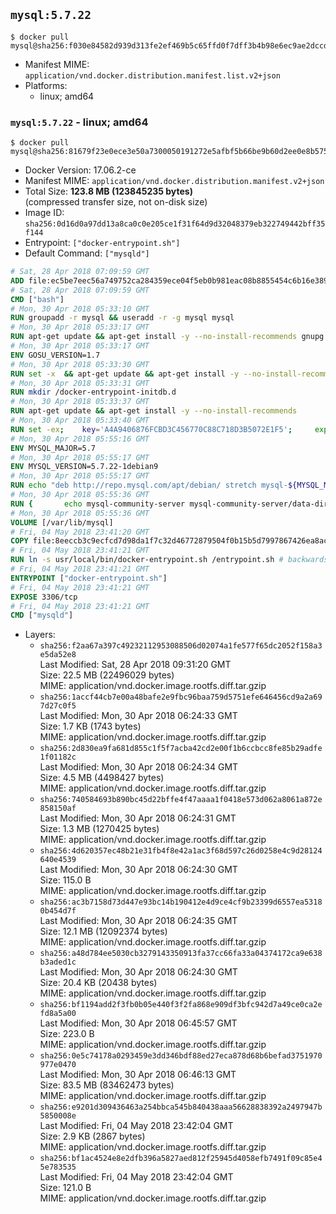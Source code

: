 ## `mysql:5.7.22`

```console
$ docker pull mysql@sha256:f030e84582d939d313fe2ef469b5c65ffd0f7dff3b4b98e6ec9ae2dccd83dcdf
```

-	Manifest MIME: `application/vnd.docker.distribution.manifest.list.v2+json`
-	Platforms:
	-	linux; amd64

### `mysql:5.7.22` - linux; amd64

```console
$ docker pull mysql@sha256:81679f23e0ece3e50a7300050191272e5afbf5b66be9b60d2ee0e8b575b152e2
```

-	Docker Version: 17.06.2-ce
-	Manifest MIME: `application/vnd.docker.distribution.manifest.v2+json`
-	Total Size: **123.8 MB (123845235 bytes)**  
	(compressed transfer size, not on-disk size)
-	Image ID: `sha256:0d16d0a97dd13a8ca0c0e205ce1f31f64d9d32048379eb322749442bff35f144`
-	Entrypoint: `["docker-entrypoint.sh"]`
-	Default Command: `["mysqld"]`

```dockerfile
# Sat, 28 Apr 2018 07:09:59 GMT
ADD file:ec5be7eec56a749752ca284359ece04f5eb0b981eac08b8855454c6b16e3893c in / 
# Sat, 28 Apr 2018 07:09:59 GMT
CMD ["bash"]
# Mon, 30 Apr 2018 05:33:10 GMT
RUN groupadd -r mysql && useradd -r -g mysql mysql
# Mon, 30 Apr 2018 05:33:17 GMT
RUN apt-get update && apt-get install -y --no-install-recommends gnupg dirmngr && rm -rf /var/lib/apt/lists/*
# Mon, 30 Apr 2018 05:33:17 GMT
ENV GOSU_VERSION=1.7
# Mon, 30 Apr 2018 05:33:30 GMT
RUN set -x 	&& apt-get update && apt-get install -y --no-install-recommends ca-certificates wget && rm -rf /var/lib/apt/lists/* 	&& wget -O /usr/local/bin/gosu "https://github.com/tianon/gosu/releases/download/$GOSU_VERSION/gosu-$(dpkg --print-architecture)" 	&& wget -O /usr/local/bin/gosu.asc "https://github.com/tianon/gosu/releases/download/$GOSU_VERSION/gosu-$(dpkg --print-architecture).asc" 	&& export GNUPGHOME="$(mktemp -d)" 	&& gpg --keyserver ha.pool.sks-keyservers.net --recv-keys B42F6819007F00F88E364FD4036A9C25BF357DD4 	&& gpg --batch --verify /usr/local/bin/gosu.asc /usr/local/bin/gosu 	&& rm -rf "$GNUPGHOME" /usr/local/bin/gosu.asc 	&& chmod +x /usr/local/bin/gosu 	&& gosu nobody true 	&& apt-get purge -y --auto-remove ca-certificates wget
# Mon, 30 Apr 2018 05:33:31 GMT
RUN mkdir /docker-entrypoint-initdb.d
# Mon, 30 Apr 2018 05:33:37 GMT
RUN apt-get update && apt-get install -y --no-install-recommends 		pwgen 		openssl 		perl 	&& rm -rf /var/lib/apt/lists/*
# Mon, 30 Apr 2018 05:33:40 GMT
RUN set -ex; 	key='A4A9406876FCBD3C456770C88C718D3B5072E1F5'; 	export GNUPGHOME="$(mktemp -d)"; 	gpg --keyserver ha.pool.sks-keyservers.net --recv-keys "$key"; 	gpg --export "$key" > /etc/apt/trusted.gpg.d/mysql.gpg; 	rm -rf "$GNUPGHOME"; 	apt-key list > /dev/null
# Mon, 30 Apr 2018 05:55:16 GMT
ENV MYSQL_MAJOR=5.7
# Mon, 30 Apr 2018 05:55:17 GMT
ENV MYSQL_VERSION=5.7.22-1debian9
# Mon, 30 Apr 2018 05:55:17 GMT
RUN echo "deb http://repo.mysql.com/apt/debian/ stretch mysql-${MYSQL_MAJOR}" > /etc/apt/sources.list.d/mysql.list
# Mon, 30 Apr 2018 05:55:36 GMT
RUN { 		echo mysql-community-server mysql-community-server/data-dir select ''; 		echo mysql-community-server mysql-community-server/root-pass password ''; 		echo mysql-community-server mysql-community-server/re-root-pass password ''; 		echo mysql-community-server mysql-community-server/remove-test-db select false; 	} | debconf-set-selections 	&& apt-get update && apt-get install -y mysql-server="${MYSQL_VERSION}" && rm -rf /var/lib/apt/lists/* 	&& rm -rf /var/lib/mysql && mkdir -p /var/lib/mysql /var/run/mysqld 	&& chown -R mysql:mysql /var/lib/mysql /var/run/mysqld 	&& chmod 777 /var/run/mysqld 	&& find /etc/mysql/ -name '*.cnf' -print0 		| xargs -0 grep -lZE '^(bind-address|log)' 		| xargs -rt -0 sed -Ei 's/^(bind-address|log)/#&/' 	&& echo '[mysqld]\nskip-host-cache\nskip-name-resolve' > /etc/mysql/conf.d/docker.cnf
# Mon, 30 Apr 2018 05:55:36 GMT
VOLUME [/var/lib/mysql]
# Fri, 04 May 2018 23:41:20 GMT
COPY file:8eeccb3c9ecfcd7d98da1f7c32d46772879504f0b15b5d7997867426ea8acf99 in /usr/local/bin/ 
# Fri, 04 May 2018 23:41:21 GMT
RUN ln -s usr/local/bin/docker-entrypoint.sh /entrypoint.sh # backwards compat
# Fri, 04 May 2018 23:41:21 GMT
ENTRYPOINT ["docker-entrypoint.sh"]
# Fri, 04 May 2018 23:41:21 GMT
EXPOSE 3306/tcp
# Fri, 04 May 2018 23:41:21 GMT
CMD ["mysqld"]
```

-	Layers:
	-	`sha256:f2aa67a397c49232112953088506d02074a1fe577f65dc2052f158a3e5da52e8`  
		Last Modified: Sat, 28 Apr 2018 09:31:20 GMT  
		Size: 22.5 MB (22496029 bytes)  
		MIME: application/vnd.docker.image.rootfs.diff.tar.gzip
	-	`sha256:1accf44cb7e00a48bafe2e9fbc96baa759d5751efe646456cd9a2a697d27c0f5`  
		Last Modified: Mon, 30 Apr 2018 06:24:33 GMT  
		Size: 1.7 KB (1743 bytes)  
		MIME: application/vnd.docker.image.rootfs.diff.tar.gzip
	-	`sha256:2d830ea9fa681d855c1f5f7acba42cd2e00f1b6ccbcc8fe85b29adfe1f01182c`  
		Last Modified: Mon, 30 Apr 2018 06:24:34 GMT  
		Size: 4.5 MB (4498427 bytes)  
		MIME: application/vnd.docker.image.rootfs.diff.tar.gzip
	-	`sha256:740584693b890bc45d22bffe4f47aaaa1f0418e573d062a8061a872e858150af`  
		Last Modified: Mon, 30 Apr 2018 06:24:31 GMT  
		Size: 1.3 MB (1270425 bytes)  
		MIME: application/vnd.docker.image.rootfs.diff.tar.gzip
	-	`sha256:4d620357ec48b21e31fb4f8e42a1ac3f68d597c26d0258e4c9d28124640e4539`  
		Last Modified: Mon, 30 Apr 2018 06:24:30 GMT  
		Size: 115.0 B  
		MIME: application/vnd.docker.image.rootfs.diff.tar.gzip
	-	`sha256:ac3b7158d73d447e93bc14b190412e4d9ce4cf9b23399d6557ea53180b454d7f`  
		Last Modified: Mon, 30 Apr 2018 06:24:35 GMT  
		Size: 12.1 MB (12092374 bytes)  
		MIME: application/vnd.docker.image.rootfs.diff.tar.gzip
	-	`sha256:a48d784ee5030cb3279143350913fa37cc66fa33a04374172ca9e638b3aded1c`  
		Last Modified: Mon, 30 Apr 2018 06:24:30 GMT  
		Size: 20.4 KB (20438 bytes)  
		MIME: application/vnd.docker.image.rootfs.diff.tar.gzip
	-	`sha256:bf1194add2f3fb0b05e440f3f2fa868e909df3bfc942d7a49ce0ca2efd8a5a00`  
		Last Modified: Mon, 30 Apr 2018 06:45:57 GMT  
		Size: 223.0 B  
		MIME: application/vnd.docker.image.rootfs.diff.tar.gzip
	-	`sha256:0e5c74178a0293459e3dd346bdf88ed27eca878d68b6befad3751970977e0470`  
		Last Modified: Mon, 30 Apr 2018 06:46:13 GMT  
		Size: 83.5 MB (83462473 bytes)  
		MIME: application/vnd.docker.image.rootfs.diff.tar.gzip
	-	`sha256:e9201d309436463a254bbca545b840438aaa56628838392a2497947b5850008e`  
		Last Modified: Fri, 04 May 2018 23:42:04 GMT  
		Size: 2.9 KB (2867 bytes)  
		MIME: application/vnd.docker.image.rootfs.diff.tar.gzip
	-	`sha256:bf1ac4524e8e2dfb396a5827aed812f25945d4058efb7491f09c85e45e783535`  
		Last Modified: Fri, 04 May 2018 23:42:04 GMT  
		Size: 121.0 B  
		MIME: application/vnd.docker.image.rootfs.diff.tar.gzip

